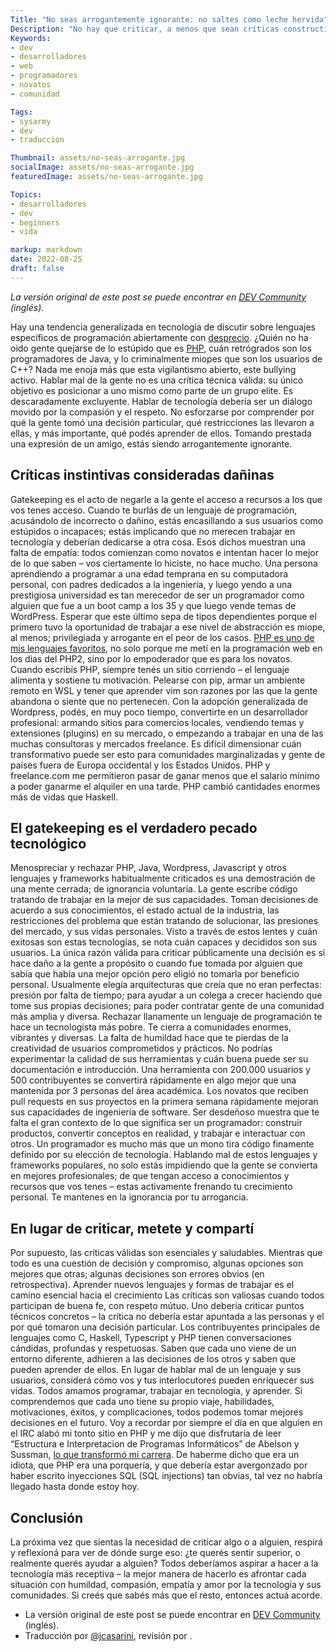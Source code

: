 ```yaml
---
Title: "No seas arrogantemente ignorante: no saltes como leche hervida"
Description: "No hay que criticar, a menos que sean críticas constructivas"
Keywords:
- dev
- desarrolladores
- web
- programadores
- novatos
- comunidad

Tags:
- sysarmy
- dev
- traduccion

Thumbnail: assets/no-seas-arrogante.jpg
socialImage: assets/no-seas-arrogante.jpg
featuredImage: assets/no-seas-arrogante.jpg

Topics:
- desarrolladores
- dev
- beginners
- vida

markup: markdown
date: 2022-08-25
draft: false
---
```


_La versión original de este post se puede encontrar en [DEV Community](https://dev.to/wesen/dont-be-arrogantly-ignorant-dont-flame-814) (inglés)._

Hay una tendencia generalizada en tecnología de discutir sobre lenguajes específicos de programación abiertamente con [desprecio](https://blog.aurynn.com/2015/12/16-contempt-culture). ¿Quién no ha oido gente quejarse de lo estúpido que es [PHP](https://the.scapegoat.dev/why-i-love-php-and-javascript/), cuán retrógrados son los programadores de Java, y lo criminalmente miopes que son los usuarios de C++?
Nada me enoja más que esta vigilantismo abierto, este bullying activo. Hablar mal de la gente no es una crítica técnica válida: su único objetivo es posicionar a uno mismo como parte de un grupo elite. Es descaradamente excluyente.
Hablar de tecnología debería ser un diálogo movido por la compasión y el respeto. No esforzarse por comprender por qué la gente tomó una decisión particular, qué restricciones las llevaron a ellas, y más importante, qué podés aprender de ellos. Tomando prestada una expresión de un amigo, estás siendo arrogantemente ignorante.

## Críticas instintivas consideradas dañinas

Gatekeeping es el acto de negarle a la gente el acceso a recursos a los que vos tenes acceso. Cuando te burlás de un lenguaje de programación, acusándolo de incorrecto o dañino, estás encasillando a sus usuarios como estúpidos o incapaces; estás implicando que no merecen trabajar en tecnología y deberían dedicarse a otra cosa.
Esos dichos muestran una falta de empatía: todos comienzan como novatos e intentan hacer lo mejor de lo que saben – vos ciertamente lo hiciste, no hace mucho. Una persona aprendiendo a programar a una edad temprana en su computadora personal, con padres dedicados a la ingeniería, y luego yendo a una prestigiosa universidad es tan merecedor de ser un programador como alguien que fue a un boot camp a los 35 y que luego vende temas de WordPress. Esperar que este último sepa de tipos dependientes porque el primero tuvo la oportunidad de trabajar a ese nivel de abstracción es miope, al menos; privilegiada y arrogante en el peor de los casos.
[PHP es uno de mis lenguajes favoritos](https://the.scapegoat.dev/why-i-love-php-and-javascript/), no solo porque me metí en la programación web en los dias del PHP2, sino por lo empoderador que es para los novatos. Cuando escribís PHP, siempre tenés un sitio corriendo – el lenguaje alimenta y sostiene tu motivación. Pelearse con pip, armar un ambiente remoto en WSL y tener que aprender vim son razones por las que la gente abandona o siente que no pertenecen.
Con la adopción generalizada de Wordpress, podés, en muy poco tiempo, convertirte en un desarrollador profesional: armando sitios para comercios locales, vendiendo temas y extensiones (plugins) en su mercado, o empezando a trabajar en una de las muchas consultoras y mercados freelance. Es difícil dimensionar cuán transformativo puede ser esto para comunidades marginalizadas y gente de países fuera de Europa occidental y los Estados Unidos. PHP y freelance.com me permitieron pasar de ganar menos que el salario mínimo a poder ganarme el alquiler en una tarde.
PHP cambió cantidades enormes más de vidas que Haskell.

## El gatekeeping es el verdadero pecado tecnológico

Menospreciar y rechazar PHP, Java, Wordpress, Javascript y otros lenguajes y frameworks habitualmente criticados es una demostración de una mente cerrada; de ignorancia voluntaria. La gente escribe código tratando de trabajar en la mejor de sus capacidades. Toman decisiones de acuerdo a sus conocimientos, el estado actual de la industria, las restricciones del problema que están tratando de solucionar, las presiones del mercado, y sus vidas personales. Visto a través de estos lentes y cuán exitosas son estas tecnologías, se nota cuán capaces y decididos son sus usuarios.
La única razón válida para criticar públicamente una decisión es si hace daño a la gente a propósito o cuando fue tomada por alguien que sabía que había una mejor opción pero eligió no tomarla por beneficio personal. Usualmente elegía arquitecturas que creía que no eran perfectas: presión por falta de tiempo; para ayudar a un colega a crecer haciendo que tome sus propias decisiones; para poder contratar gente de una comunidad más amplia y diversa. Rechazar llanamente un lenguaje de programación te hace un tecnologista más pobre. Te cierra a comunidades enormes, vibrantes y diversas. La falta de humildad hace que te pierdas de la creatividad de usuarios comprometidos y prácticos. No podrías experimentar la calidad de sus herramientas y cuán buena puede ser su documentación e introducción. Una herramienta con 200.000 usuarios y 500 contribuyentes se convertirá rápidamente en algo mejor que una mantenida por 3 personas del área académica. Los novatos que reciben pull requests en sus proyectos en la primera semana rápidamente mejoran sus capacidades de ingeniería de software.
Ser desdeñoso muestra que te falta el gran contexto de lo que significa ser un programador: construir productos, convertir conceptos en realidad, y trabajar e interactuar con otros. Un programador es mucho más que un mono tira código finamente definido por su elección de tecnología.
Hablando mal de estos lenguajes y frameworks populares, no solo estás impidiendo que la gente se convierta en mejores profesionales; de que tengan acceso a conocimientos y recursos que vos tenes – estas activamente frenando tu crecimiento personal. Te mantenes en la ignorancia por tu arrogancia.

## En lugar de criticar, metete y compartí

Por supuesto, las críticas válidas son esenciales y saludables. Mientras que todo es una cuestión de decisión y compromiso, algunas opciones son mejores que otras; algunas decisiones son errores obvios (en retrospectiva). Aprender nuevos lenguajes y formas de trabajar es el camino esencial hacia el crecimiento
Las críticas son valiosas cuando todos participan de buena fe, con respeto mútuo. Uno debería criticar puntos técnicos concretos – la crítica no debería estar apuntada a las personas y el por qué tomaron una decisión particular. Los contribuyentes principales de lenguajes como C, Haskell, Typescript y PHP tienen conversaciones cándidas, profundas y respetuosas. Saben que cada uno viene de un entorno diferente, adhieren a las decisiones de los otros y saben que pueden aprender de ellos.
En lugar de hablar mal de un lenguaje y sus usuarios, considerá cómo vos y tus interlocutores pueden enriquecer sus vidas. Todos amamos programar, trabajar en tecnología, y aprender. Si comprendemos que cada uno tiene su propio viaje, habilidades, motivaciones, éxitos, y complicaciones, todos podemos tomar mejores decisiones en el futuro.
Voy a recordar por siempre el día en que alguien en el IRC alabó mi tonto sitio en PHP y me dijo que disfrutaría de leer “Estructura e Interpretacion de Programas Informáticos” de Abelson y Sussman, [lo que transformó mi carrera](https://dev.to/wesen/the-book-that-changed-my-development-career-now-has-a-javascript-version-33hi). De haberme dicho que era un idiota, que PHP era una porquería, y que debería estar avergonzado por haber escrito inyecciones SQL (SQL injections) tan obvias, tal vez no habría llegado hasta donde estoy hoy.

## Conclusión

La próxima vez que sientas la necesidad de criticar algo o a alguien, respirá y reflexioná para ver de dónde surge eso: ¿te querés sentir superior, o realmente querés ayudar a alguien?
Todos deberíamos aspirar a hacer a la tecnología más receptiva – la mejor manera de hacerlo es afrontar cada situación con humildad, compasión, empatía y amor por la tecnología y sus comunidades.
Si creés que sabés más que el resto, entonces actuá acorde.

* La versión original de este post se puede encontrar en [DEV Community](https://dev.to/wesen/dont-be-arrogantly-ignorant-dont-flame-814) (inglés).
* Traducción por [@jcasarini](https://twitter.com/jcasarini), revisión por []().
